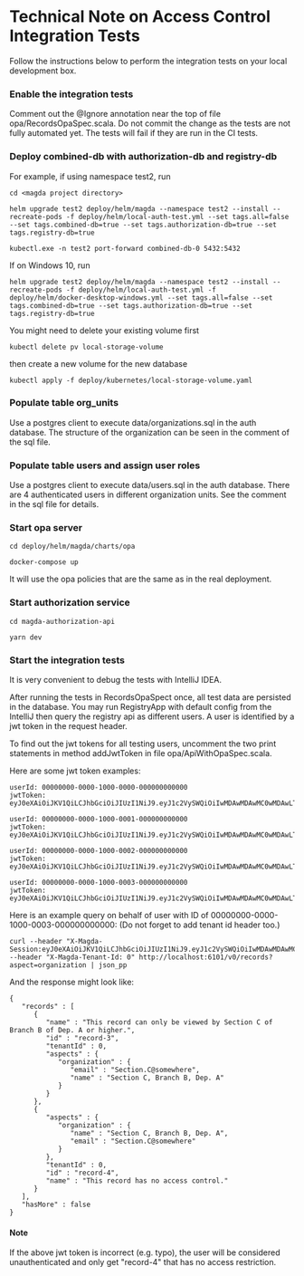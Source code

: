 # Technical Note on Access Control Integration Tests

Follow the instructions below to perform the integration tests on your local development box.

### Enable the integration tests

Comment out the @Ignore annotation near the top of file opa/RecordsOpaSpec.scala. Do not commit
the change as the tests are not fully automated yet. The tests will fail if they are run in the
CI tests.

### Deploy combined-db with authorization-db and registry-db

For example, if using namespace test2, run

```
cd <magda project directory>

helm upgrade test2 deploy/helm/magda --namespace test2 --install --recreate-pods -f deploy/helm/local-auth-test.yml --set tags.all=false --set tags.combined-db=true --set tags.authorization-db=true --set tags.registry-db=true

kubectl.exe -n test2 port-forward combined-db-0 5432:5432
```

If on Windows 10, run

```
helm upgrade test2 deploy/helm/magda --namespace test2 --install --recreate-pods -f deploy/helm/local-auth-test.yml -f deploy/helm/docker-desktop-windows.yml --set tags.all=false --set tags.combined-db=true --set tags.authorization-db=true --set tags.registry-db=true
```

You might need to delete your existing volume first

```
kubectl delete pv local-storage-volume
```

then create a new volume for the new database

```
kubectl apply -f deploy/kubernetes/local-storage-volume.yaml
```

### Populate table org_units

Use a postgres client to execute data/organizations.sql in the auth database. The structure of
the organization can be seen in the comment of the sql file.

### Populate table users and assign user roles

Use a postgres client to execute data/users.sql in the auth database. There are 4 authenticated
users in different organization units. See the comment in the sql file for details.

### Start opa server

```
cd deploy/helm/magda/charts/opa

docker-compose up
```

It will use the opa policies that are the same as in the real deployment.

### Start authorization service

```
cd magda-authorization-api

yarn dev
```

### Start the integration tests

It is very convenient to debug the tests with IntelliJ IDEA.

After running the tests in RecordsOpaSpect once, all test data are persisted in the database.
You may run RegistryApp with default config from the IntelliJ then query the registry api as
different users. A user is identified by a jwt token in the request header.

To find out the jwt tokens for all testing users, uncomment the two print statements in method
addJwtToken in file opa/ApiWithOpaSpec.scala.

Here are some jwt token examples:

```
userId: 00000000-0000-1000-0000-000000000000
jwtToken: eyJ0eXAiOiJKV1QiLCJhbGciOiJIUzI1NiJ9.eyJ1c2VySWQiOiIwMDAwMDAwMC0wMDAwLTEwMDAtMDAwMC0wMDAwMDAwMDAwMDAifQ.2V0FqFp89olSyEHoVe7NNMHBTsA2TZ2_sc8FF90JcqA

userId: 00000000-0000-1000-0001-000000000000
jwtToken: eyJ0eXAiOiJKV1QiLCJhbGciOiJIUzI1NiJ9.eyJ1c2VySWQiOiIwMDAwMDAwMC0wMDAwLTEwMDAtMDAwMS0wMDAwMDAwMDAwMDAifQ.x26uJGh1HwYAKgINr_zR_OPPpS53gwqbqVh9mCyt57o

userId: 00000000-0000-1000-0002-000000000000
jwtToken: eyJ0eXAiOiJKV1QiLCJhbGciOiJIUzI1NiJ9.eyJ1c2VySWQiOiIwMDAwMDAwMC0wMDAwLTEwMDAtMDAwMi0wMDAwMDAwMDAwMDAifQ.JoO8QCmesnXzYmdZHSqwwZtaK_CpLUvjKL2I090DoYk

userId: 00000000-0000-1000-0003-000000000000
jwtToken: eyJ0eXAiOiJKV1QiLCJhbGciOiJIUzI1NiJ9.eyJ1c2VySWQiOiIwMDAwMDAwMC0wMDAwLTEwMDAtMDAwMy0wMDAwMDAwMDAwMDAifQ.cCCS3XqslU6ZQYlYhkJ9Fm4mFj7E_g4dmGnRGEgaZmA
```

Here is an example query on behalf of user with ID of 00000000-0000-1000-0003-000000000000:
(Do not forget to add tenant id header too.)

```
curl --header "X-Magda-Session:eyJ0eXAiOiJKV1QiLCJhbGciOiJIUzI1NiJ9.eyJ1c2VySWQiOiIwMDAwMDAwMC0wMDAwLTEwMDAtMDAwMy0wMDAwMDAwMDAwMDAifQ.cCCS3XqslU6ZQYlYhkJ9Fm4mFj7E_g4dmGnRGEgaZmA" --header "X-Magda-Tenant-Id: 0" http://localhost:6101/v0/records?aspect=organization | json_pp
```

And the response might look like:

```
{
   "records" : [
      {
         "name" : "This record can only be viewed by Section C of Branch B of Dep. A or higher.",
         "id" : "record-3",
         "tenantId" : 0,
         "aspects" : {
            "organization" : {
               "email" : "Section.C@somewhere",
               "name" : "Section C, Branch B, Dep. A"
            }
         }
      },
      {
         "aspects" : {
            "organization" : {
               "name" : "Section C, Branch B, Dep. A",
               "email" : "Section.C@somewhere"
            }
         },
         "tenantId" : 0,
         "id" : "record-4",
         "name" : "This record has no access control."
      }
   ],
   "hasMore" : false
}
```

#### Note

If the above jwt token is incorrect (e.g. typo), the user will be considered unauthenticated and only
get "record-4" that has no access restriction.
